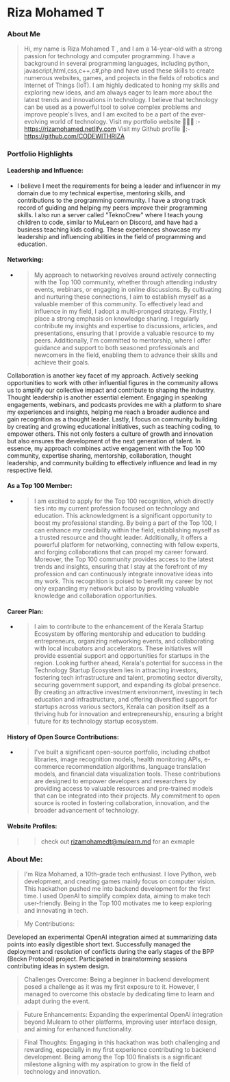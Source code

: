 # Riza Mohamed T

### About Me

>Hi, my name is Riza Mohamed T , and I am a 14-year-old with a strong passion for technology and computer programming. I have a background in several programming languages, including python, javascript,html,css,c++,c#,php and have used these skills to create numerous websites, games, and projects in the fields of robotics and Internet of Things (IoT). I am highly dedicated to honing my skills and exploring new ideas, and am always eager to learn more about the latest trends and innovations in technology. I believe that technology can be used as a powerful tool to solve complex problems and improve people's lives, and I am excited to be a part of the ever-evolving world of technology.
>Visit my portfolio website 🧑🏻‍💻 :- https://rizamohamed.netlify.com
>Visit my Github profile 🤖:- https://github.com/CODEWITHRIZA


### Portfolio Highlights
#### Leadership and Influence: 

- I believe I meet the requirements for being a leader and influencer in my domain due to my technical expertise, mentoring skills, and contributions to the programming community. I have a strong track record of guiding and helping my peers improve their programming skills. I also run a server called "TeknoCrew" where I teach young children to code, similar to MuLearn on Discord, and have had a business teaching kids coding. These experiences showcase my leadership and influencing abilities in the field of programming and education.

#### Networking: 

- >My approach to networking revolves around actively connecting with the Top 100 community, whether through attending industry events, webinars, or engaging in online discussions. By cultivating and nurturing these connections, I aim to establish myself as a valuable member of this community. To effectively lead and influence in my field, I adopt a multi-pronged strategy. Firstly, I place a strong emphasis on knowledge sharing. I regularly contribute my insights and expertise to discussions, articles, and presentations, ensuring that I provide a valuable resource to my peers. Additionally, I'm committed to mentorship, where I offer guidance and support to both seasoned professionals and newcomers in the field, enabling them to advance their skills and achieve their goals.

Collaboration is another key facet of my approach. Actively seeking opportunities to work with other influential figures in the community allows us to amplify our collective impact and contribute to shaping the industry. Thought leadership is another essential element. Engaging in speaking engagements, webinars, and podcasts provides me with a platform to share my experiences and insights, helping me reach a broader audience and gain recognition as a thought leader. Lastly, I focus on community building by creating and growing educational initiatives, such as teaching coding, to empower others. This not only fosters a culture of growth and innovation but also ensures the development of the next generation of talent. In essence, my approach combines active engagement with the Top 100 community, expertise sharing, mentorship, collaboration, thought leadership, and community building to effectively influence and lead in my respective field.

#### As a Top 100 Member: 

- >I am excited to apply for the Top 100 recognition, which directly ties into my current profession focused on technology and education. This acknowledgment is a significant opportunity to boost my professional standing. By being a part of the Top 100, I can enhance my credibility within the field, establishing myself as a trusted resource and thought leader. Additionally, it offers a powerful platform for networking, connecting with fellow experts, and forging collaborations that can propel my career forward. Moreover, the Top 100 community provides access to the latest trends and insights, ensuring that I stay at the forefront of my profession and can continuously integrate innovative ideas into my work. This recognition is poised to benefit my career by not only expanding my network but also by providing valuable knowledge and collaboration opportunities.
#### Career Plan: 

- >I aim to contribute to the enhancement of the Kerala Startup Ecosystem by offering mentorship and education to budding entrepreneurs, organizing networking events, and collaborating with local incubators and accelerators. These initiatives will provide essential support and opportunities for startups in the region. Looking further ahead, Kerala's potential for success in the Technology Startup Ecosystem lies in attracting investors, fostering tech infrastructure and talent, promoting sector diversity, securing government support, and expanding its global presence. By creating an attractive investment environment, investing in tech education and infrastructure, and offering diversified support for startups across various sectors, Kerala can position itself as a thriving hub for innovation and entrepreneurship, ensuring a bright future for its technology startup ecosystem.

#### History of Open Source Contributions:

- >I've built a significant open-source portfolio, including chatbot libraries, image recognition models, health monitoring APIs, e-commerce recommendation algorithms, language translation models, and financial data visualization tools. These contributions are designed to empower developers and researchers by providing access to valuable resources and pre-trained models that can be integrated into their projects. My commitment to open source is rooted in fostering collaboration, innovation, and the broader advancement of technology.

#### Website Profiles:

>> check out [rizamohamedt@mulearn.md](https://rizamohamed.netlify.app/) for an exmaple
### About Me:

>I'm Riza Mohamed, a 10th-grade tech enthusiast. I love Python, web development, and creating games mainly focus on computer vision. This hackathon pushed me into backend development for the first time. I used OpenAI to simplify complex data, aiming to make tech user-friendly. Being in the Top 100 motivates me to keep exploring and innovating in tech.

>My Contributions:

Developed an experimental OpenAI integration aimed at summarizing data points into easily digestible short text.
Successfully managed the deployment and resolution of conflicts during the early stages of the BPP (Beckn Protocol) project.
Participated in brainstorming sessions contributing ideas in system design.

>Challenges Overcome:
Being a beginner in backend development posed a challenge as it was my first exposure to it. However, I managed to overcome this obstacle by dedicating time to learn and adapt during the event.

>Future Enhancements:
Expanding the experimental OpenAI integration beyond Mulearn to other platforms, improving user interface design, and aiming for enhanced functionality.

>Final Thoughts:
Engaging in this hackathon was both challenging and rewarding, especially in my first experience contributing to backend development. Being among the Top 100 finalists is a significant milestone aligning with my aspiration to grow in the field of technology and innovation.


